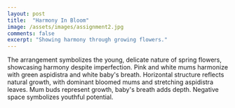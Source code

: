 ```yaml
---
layout: post
title:  "Harmony In Bloom"
image: /assets/images/assignment2.jpg
comments: false
excerpt: "Showing harmony through growing flowers."
---
```


The arrangement symbolizes the young, delicate nature of spring flowers, showcasing harmony despite imperfection. Pink and white mums harmonize with green aspidistra and white baby's breath. Horizontal structure reflects natural growth, with dominant bloomed mums and stretching aspidistra leaves. Mum buds represent growth, baby's breath adds depth. Negative space symbolizes youthful potential.